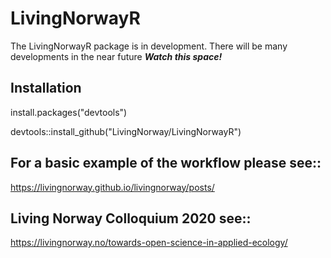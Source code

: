 # LivingNorwayR
The LivingNorwayR package is in development. There will be many developments in the near future ***Watch this space!***

## Installation
install.packages("devtools")

devtools::install_github("LivingNorway/LivingNorwayR")

## For a basic example of the workflow please see::

https://livingnorway.github.io/livingnorway/posts/

## Living Norway Colloquium 2020 see::

https://livingnorway.no/towards-open-science-in-applied-ecology/
